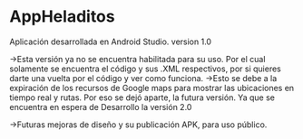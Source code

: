 # AppHeladitos
Aplicación desarrollada en Android Studio. 
version 1.0

->Esta versión ya no se encuentra habilitada para su uso. Por el cual solamente se encuentra el código y sus .XML respectivos, por si quieres darte una vuelta por el código y ver como funciona.
->Esto se debe a la expiración de los recursos de Google maps para mostrar las ubicaciones en tiempo real y rutas. Por eso se dejó aparte, la futura versión. Ya que se encuentra en espera de Desarrollo la versión 2.0

->Futuras mejoras de diseño y su publicación APK, para uso público.



